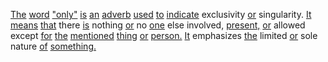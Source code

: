 [The](./the.md) [word](./word.md) ["only"](./only.md) [is](./is.md) [an](./an.md) [adverb](./adverb.md) [used](./used.md) [to](./to.md) [indicate](./indicate.md) exclusivity [or](./or.md) singularity. [It](./it.md) [means](./means.md) [that](./that.md) there [is](./is.md) nothing [or](./or.md) no [one](./one.md) else involved, [present,](./present.md) [or](./or.md) allowed except [for](./for.md) [the](./the.md) [mentioned](./mentioned.md) [thing](./thing.md) [or](./or.md) [person.](./person.md) [It](./it.md) emphasizes [the](./the.md) limited [or](./or.md) sole nature [of](./of.md) [something.](./something.md)